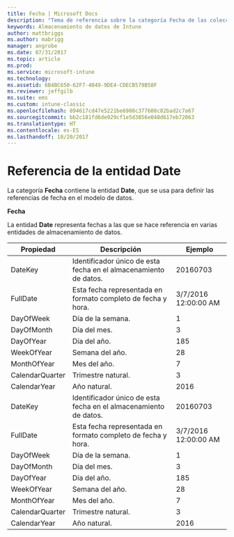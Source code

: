 ```yaml
---
title: Fecha | Microsoft Docs
description: "Tema de referencia sobre la categoría Fecha de las colecciones de entidades de la API de Almacenamiento de datos de Intune."
keywords: Almacenamiento de datos de Intune
author: mattbriggs
ms.author: mabrigg
manager: angrobe
ms.date: 07/31/2017
ms.topic: article
ms.prod: 
ms.service: microsoft-intune
ms.technology: 
ms.assetid: 6B4BC650-62F7-4049-9DE4-CDECB579B58F
ms.reviewer: jeffgilb
ms.suite: ems
ms.custom: intune-classic
ms.openlocfilehash: 894617cd47e5221be6988c377608c82bad2c7a67
ms.sourcegitcommit: bb2c181fd6de929cf1e5d3856e048d617eb72063
ms.translationtype: HT
ms.contentlocale: es-ES
ms.lasthandoff: 10/20/2017
---
```

# <a name="reference-for-date-entity"></a>Referencia de la entidad Date

La categoría **Fecha** contiene la entidad **Date**, que se usa para definir las referencias de fecha en el modelo de datos.

**Fecha**

La entidad **Date** representa fechas a las que se hace referencia en varias entidades de almacenamiento de datos.

| Propiedad  | Descripción | Ejemplo |
|---------|------------|--------|
| DateKey | Identificador único de esta fecha en el almacenamiento de datos. | 20160703 |
| FullDate | Esta fecha representada en formato completo de fecha y hora. | 3/7/2016 12:00:00 AM |
| DayOfWeek | Día de la semana. | 1 |
| DayOfMonth | Día del mes. | 3 |
| DayOfYear | Día del año. | 185 |
| WeekOfYear | Semana del año. | 28 |
| MonthOfYear | Mes del año. | 7 |
| CalendarQuarter | Trimestre natural. | 3 |
| CalendarYear | Año natural. | 2016 |
| DateKey | Identificador único de esta fecha en el almacenamiento de datos. | 20160703 |
| FullDate | Esta fecha representada en formato completo de fecha y hora. | 3/7/2016 12:00:00 AM |
| DayOfWeek | Día de la semana. | 1 |
| DayOfMonth | Día del mes. | 3 |
| DayOfYear | Día del año. | 185 |
| WeekOfYear | Semana del año. | 28 |
| MonthOfYear | Mes del año. | 7 |
| CalendarQuarter | Trimestre natural. | 3 |
| CalendarYear | Año natural. | 2016 |
